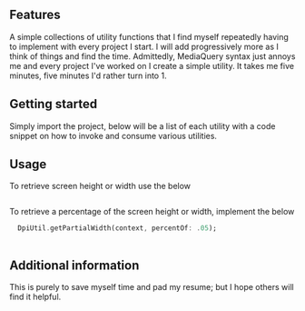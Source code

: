 

## Features

A simple collections of utility functions that I find myself repeatedly having to implement with every project I start. I will add progressively more as I think of things and find the time.
Admittedly, MediaQuery syntax just annoys me and every project I've worked on I create a simple utility. It takes me five minutes, five minutes I'd rather turn into 1.

## Getting started

Simply import the project, below will be a list of each utility with a code snippet on how to invoke and consume various utilities.

## Usage

To retrieve screen height or width use the below
```dart

```
To retrieve a percentage of the screen height or width, implement the below
```dart
  DpiUtil.getPartialWidth(context, percentOf: .05);
  
```

## Additional information

This is purely to save myself time and pad my resume; but I hope others will find it helpful.
